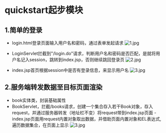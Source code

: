 # quickstart起步模块
## 1.简单的登录
- login.html登录页面输入用户名和密码，通过表单发起请求
![1.jpg](http://ww1.sinaimg.cn/large/0061WC3igy1g7f16x17nlj31hb0pfjsa.jpg)

- LoginServlet拦截到"/login.do"请求，判断用户名和密码是否匹配，是就将用户名记入session，跳转到index.jsp，否则继续跳回登录页
![2.jpg](http://ww1.sinaimg.cn/large/0061WC3igy1g7f17c2ydkj31hb0ndwfb.jpg)

- index.jsp首页根据session中是否有登录信息，来显示用户名
![3.jpg](http://ww1.sinaimg.cn/large/0061WC3igy1g7f17o6a1yj31hc0q9135.jpg)


## 2.服务端转发数据至目标页面渲染
- book实体类，封装基础属性
- BookServlet，拦截/books请求，创建一个集合存入若干Book对象，存入request，并通过服务器转发（地址栏不变）将request带到index.jsp页面
-index.jsp页面用request内置对象取出数据，并借助页面内置对象和EL表达式,遍历数据集合，在页面上显示
![3.jpg](http://ww1.sinaimg.cn/large/0061WC3igy1g7f17o6a1yj31hc0q9135.jpg)
